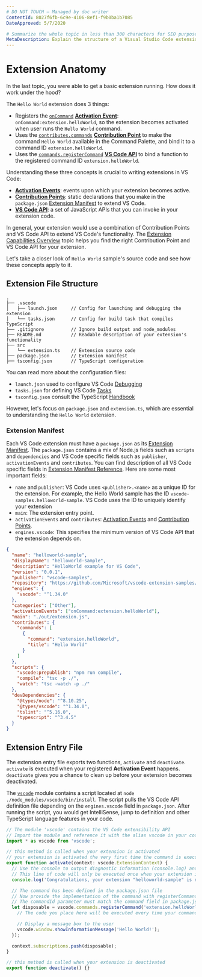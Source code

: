 ```yaml
---
# DO NOT TOUCH — Managed by doc writer
ContentId: 8027f6fb-6c9e-4106-8ef1-f9b0ba1b7085
DateApproved: 5/7/2020

# Summarize the whole topic in less than 300 characters for SEO purpose
MetaDescription: Explain the structure of a Visual Studio Code extension (plug-in)
---
```


# Extension Anatomy

In the last topic, you were able to get a basic extension running. How does it work under the hood?

The `Hello World` extension does 3 things:

- Registers the [`onCommand`](/api/references/activation-events#onCommand) [**Activation Event**](/api/references/activation-events): `onCommand:extension.helloWorld`, so the extension becomes activated when user runs the `Hello World` command.
- Uses the [`contributes.commands`](/api/references/contribution-points#contributes.commands) [**Contribution Point**](/api/references/contribution-points) to make the command `Hello World` available in the Command Palette, and bind it to a command ID `extension.helloWorld`.
- Uses the [`commands.registerCommand`](/api/references/vscode-api#commands.registerCommand) [**VS Code API**](/api/references/vscode-api) to bind a function to the registered command ID `extension.helloWorld`.

Understanding these three concepts is crucial to writing extensions in VS Code:

- [**Activation Events**](/api/references/activation-events): events upon which your extension becomes active.
- [**Contribution Points**](/api/references/contribution-points): static declarations that you make in the `package.json` [Extension Manifest](#extension-manifest) to extend VS Code.
- [**VS Code API**](/api/references/vscode-api): a set of JavaScript APIs that you can invoke in your extension code.

In general, your extension would use a combination of Contribution Points and VS Code API to extend VS Code's functionality. The [Extension Capabilities Overview](/api/extension-capabilities/overview) topic helps you find the right Contribution Point and VS Code API for your extension.

Let's take a closer look of `Hello World` sample's source code and see how these concepts apply to it.

## Extension File Structure

```
.
├── .vscode
│   ├── launch.json     // Config for launching and debugging the extension
│   └── tasks.json      // Config for build task that compiles TypeScript
├── .gitignore          // Ignore build output and node_modules
├── README.md           // Readable description of your extension's functionality
├── src
│   └── extension.ts    // Extension source code
├── package.json        // Extension manifest
├── tsconfig.json       // TypeScript configuration
```

You can read more about the configuration files:

- `launch.json` used to configure VS Code [Debugging](/docs/editor/debugging)
- `tasks.json` for defining VS Code [Tasks](/docs/editor/tasks)
- `tsconfig.json` consult the TypeScript [Handbook](https://www.typescriptlang.org/docs/handbook/tsconfig-json.html)

However, let's focus on `package.json` and `extension.ts`, which are essential to understanding the `Hello World` extension.

### Extension Manifest

Each VS Code extension must have a `package.json` as its [Extension Manifest](/api/references/extension-manifest). The `package.json` contains a mix of Node.js fields such as `scripts` and `dependencies` and VS Code specific fields such as `publisher`, `activationEvents` and `contributes`. You can find description of all VS Code specific fields in [Extension Manifest Reference](/api/references/extension-manifest). Here are some most important fields:

- `name` and `publisher`: VS Code uses `<publisher>.<name>` as a unique ID for the extension. For example, the Hello World sample has the ID `vscode-samples.helloworld-sample`. VS Code uses the ID to uniquely identify your extension
- `main`: The extension entry point.
- `activationEvents` and `contributes`: [Activation Events](/api/references/activation-events) and [Contribution Points](/api/references/contribution-points).
- `engines.vscode`: This specifies the minimum version of VS Code API that the extension depends on.

```json
{
  "name": "helloworld-sample",
  "displayName": "helloworld-sample",
  "description": "HelloWorld example for VS Code",
  "version": "0.0.1",
  "publisher": "vscode-samples",
  "repository": "https://github.com/Microsoft/vscode-extension-samples/helloworld-sample",
  "engines": {
    "vscode": "^1.34.0"
  },
  "categories": ["Other"],
  "activationEvents": ["onCommand:extension.helloWorld"],
  "main": "./out/extension.js",
  "contributes": {
    "commands": [
      {
        "command": "extension.helloWorld",
        "title": "Hello World"
      }
    ]
  },
  "scripts": {
    "vscode:prepublish": "npm run compile",
    "compile": "tsc -p ./",
    "watch": "tsc -watch -p ./"
  },
  "devDependencies": {
    "@types/node": "^8.10.25",
    "@types/vscode": "^1.34.0",
    "tslint": "^5.16.0",
    "typescript": "^3.4.5"
  }
}
```

## Extension Entry File

The extension entry file exports two functions, `activate` and `deactivate`. `activate` is executed when your registered **Activation Event** happens. `deactivate` gives you a chance to clean up before your extension becomes deactivated.

The [`vscode`](https://www.npmjs.com/package/vscode) module contains a script located at `node ./node_modules/vscode/bin/install`. The script pulls the VS Code API definition file depending on the `engines.vscode` field in `package.json`. After running the script, you would get IntelliSense, jump to definition and other TypeScript language features in your code.

```ts
// The module 'vscode' contains the VS Code extensibility API
// Import the module and reference it with the alias vscode in your code below
import * as vscode from 'vscode';

// this method is called when your extension is activated
// your extension is activated the very first time the command is executed
export function activate(context: vscode.ExtensionContext) {
  // Use the console to output diagnostic information (console.log) and errors (console.error)
  // This line of code will only be executed once when your extension is activated
  console.log('Congratulations, your extension "helloworld-sample" is now active!');

  // The command has been defined in the package.json file
  // Now provide the implementation of the command with registerCommand
  // The commandId parameter must match the command field in package.json
  let disposable = vscode.commands.registerCommand('extension.helloWorld', () => {
    // The code you place here will be executed every time your command is executed

    // Display a message box to the user
    vscode.window.showInformationMessage('Hello World!');
  });

  context.subscriptions.push(disposable);
}

// this method is called when your extension is deactivated
export function deactivate() {}
```
